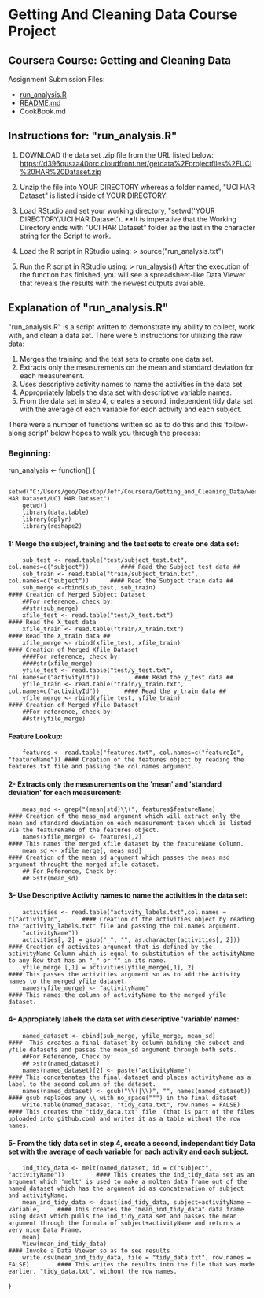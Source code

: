 # Getting And Cleaning Data Course Project
## Coursera Course:  Getting and Cleaning Data

Assignment Submission Files:
  - [run_analysis.R](https://github.com/jeffthedon/GettingAndCleaningDataProject/blob/master/run_analysis.R)
  - [README.md](https://github.com/jeffthedon/GettingAndCleaningDataProject/blob/master/README.md)
  - CookBook.md
  
## Instructions for: "run_analysis.R"

1.  DOWNLOAD the data set .zip file from the URL listed below:
      https://d396qusza40orc.cloudfront.net/getdata%2Fprojectfiles%2FUCI%20HAR%20Dataset.zip

2.  Unzip the file into YOUR DIRECTORY whereas a folder named, "UCI HAR Dataset" is listed inside of YOUR DIRECTORY.

3.  Load RStudio and set your working directory, "setwd('YOUR DIRECTORY/UCI HAR Dataset').  **It is imperative that the Working Directory ends with "UCI HAR Dataset" folder as the last in the character string for the Script to work.

4.  Load the R script in RStudio using: > source("run_analysis.txt")

5.  Run the R script in RStudio using:  > run_alaysis()
      After the execution of the function has finished, you will see a spreadsheet-like Data Viewer that reveals the results with the newest outputs available.
      
## Explanation of "run_analysis.R"

"run_analysis.R" is a script written to demonstrate my ability to collect, work with, and clean a data set.  There were 5 instructions for utilizing the raw data:
1.  Merges the training and the test sets to create one data set.
2.  Extracts only the measurements on the mean and standard deviation for each measurement. 
3.  Uses descriptive activity names to name the activities in the data set
4.  Appropriately labels the data set with descriptive variable names. 
5.  From the data set in step 4, creates a second, independent tidy data set with the average of each variable for each activity and         each subject.
    
There were a number of functions written so as to do this and this 'follow-along script' below hopes to walk you through the process:
### Beginning:
run_analysis <- function() {
        
        setwd("C:/Users/geo/Desktop/Jeff/Coursera/Getting_and_Cleaning_Data/week4/getdata_projectfiles_UCI HAR Dataset/UCI HAR Dataset")
        getwd()        
        library(data.table)
        library(dplyr)
        library(reshape2)
#### 1: Merge the subject, training and the test sets to create one data set:
        sub_test <- read.table("test/subject_test.txt", col.names=c("subject"))         #### Read the Subject test data ##
        sub_train <- read.table("train/subject_train.txt", col.names=c("subject"))      #### Read the Subject train data ##
        sub_merge <-rbind(sub_test, sub_train)                                          #### Creation of Merged Subject Dataset
        ##For reference, check by: 
        ##str(sub_merge)
        xfile_test <- read.table("test/X_test.txt")                                     #### Read the X_test data
        xfile_train <- read.table("train/X_train.txt")                                  #### Read the X_train data ##
        xfile_merge <- rbind(xfile_test, xfile_train)                                   #### Creation of Merged Xfile Dataset
        ####For reference, check by: 
        ####str(xfile_merge)
        yfile_test <- read.table("test/y_test.txt", col.names=c("activityId"))          #### Read the y_test data ##
        yfile_train <- read.table("train/y_train.txt", col.names=c("activityId"))       #### Read the y_train data ##
        yfile_merge <- rbind(yfile_test, yfile_train)                                   #### Creation of Merged Yfile Dataset
        ##For reference, check by: 
        ##str(yfile_merge)

#### Feature Lookup:
        features <- read.table("features.txt", col.names=c("featureId", "featureName")) #### Creation of the features object by reading the features.txt file and passing the col.names argument.

#### 2- Extracts only the measurements on the 'mean' and 'standard deviation' for each measurement: 
        meas_msd <- grep("(mean|std)\\(", features$featureName)                         #### Creation of the meas_msd argument which will extract only the mean and standard deviation on each measurement taken which is listed via the featureName of the features object.
        names(xfile_merge) <- features[,2]                                              #### This names the merged xfile dataset by the featureName Column.
        mean_sd <- xfile_merge[, meas_msd]                                              #### Creation of the mean_sd argument which passes the meas_msd argument throught the merged xfile dataset.
        ## For Reference, Check by:
        ## >str(mean_sd)
#### 3- Use Descriptive Activity names to name the activities in the data set: 
        activities <- read.table("activity_labels.txt",col.names = c("activityId",      #### Creation of the activities object by reading the "activity_labels.txt" file and passing the col.names argument. 
        "activityName"))
        activities[, 2] = gsub("_", "", as.character(activities[, 2]))                  #### Creation of activites argument that is defined by the activityName Column which is equal to substitution of the activityName to any Row that has an "_" or "" in its name.
        yfile_merge [,1] = activities[yfile_merge[,1], 2]                               #### This passes the activities argument so as to add the Activity names to the merged yfile dataset.
        names(yfile_merge) <- "activityName"                                            #### This names the column of activityName to the merged yfile dataset.
#### 4- Appropiately labels the data set with descriptive 'variable' names: 
        named_dataset <- cbind(sub_merge, yfile_merge, mean_sd)                         ####  This creates a final dataset by column binding the subect and yfile datasets and passes the mean_sd argument through both sets.
        ##For Reference, Check by:
        ## >str(named_dataset)
        names(named_dataset)[2] <- paste("activityName")                                #### This concatenates the final dataset and places activityName as a label to the second column of the dataset.
        names(named_dataset) <- gsub("\\(|\\)", "", names(named_dataset))               #### gsub replaces any \\ with no_space(""") in the final dataset
        write.table(named_dataset, "tidy_data.txt", row.names = FALSE)                  #### This creates the "tidy_data.txt" file  (that is part of the files uploaded into github.com) and writes it as a table without the row names.
        
#### 5- From the tidy data set in step 4, create a second, independant tidy Data set with the average of each variable for each activity and each subject. 
        ind_tidy_data <- melt(named_dataset, id = c("subject", "activityName"))         #### This creates the ind_tidy_data set as an argument which 'melt' is used to make a molten data frame out of the named_dataset which has the argument id as concatenation of subject and activityName.
        mean_ind_tidy_data <- dcast(ind_tidy_data, subject+activityName ~ variable,     #### This creates the "mean_ind_tidy_data" data frame using dcast which pulls the ind_tidy_data set and passes the mean argument through the formula of subject+activityName and returns a very nice Data Frame.
        mean)
        View(mean_ind_tidy_data)                                                        #### Invoke a Data Viewer so as to see results 
        write.csv(mean_ind_tidy_data, file = "tidy_data.txt", row.names = FALSE)        #### This writes the results into the file that was made earlier, "tidy_data.txt", without the row names.
}

